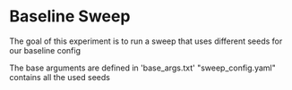 Baseline Sweep
====================================

The goal of this experiment is to run a sweep that uses different seeds for our baseline config

The base arguments are defined in 'base_args.txt'
"sweep_config.yaml" contains all the used seeds
